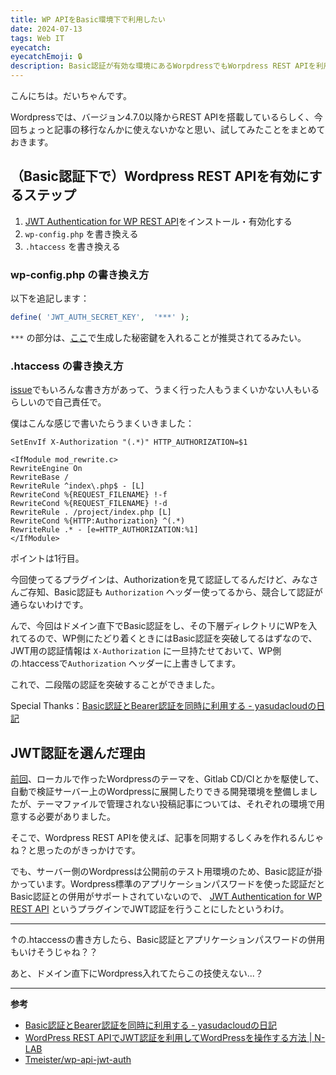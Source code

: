```yaml
---
title: WP APIをBasic環境下で利用したい
date: 2024-07-13
tags: Web IT
eyecatch: 
eyecatchEmoji: 🔒
description: Basic認証が有効な環境にあるWorpdressでもWorpdress REST APIを利用する術を考えます
---
```


こんにちは。だいちゃんです。

Wordpressでは、バージョン4.7.0以降からREST APIを搭載しているらしく、今回ちょっと記事の移行なんかに使えないかなと思い、試してみたことをまとめておきます。

## （Basic認証下で）Wordpress REST APIを有効にするステップ

1. [JWT Authentication for WP REST API](https://ja.wordpress.org/plugins/jwt-authentication-for-wp-rest-api/)をインストール・有効化する
2. `wp-config.php` を書き換える
3. `.htaccess` を書き換える

### wp-config.php の書き換え方

以下を追記します：

```php
define( 'JWT_AUTH_SECRET_KEY',  '***' );
```

`***` の部分は、[ここ](https://api.wordpress.org/secret-key/1.1/salt/)で生成した秘密鍵を入れることが推奨されてるみたい。


### .htaccess の書き換え方

[issue](https://github.com/Tmeister/wp-api-jwt-auth/issues/1)でもいろんな書き方があって、うまく行った人もうまくいかない人もいるらしいので自己責任で。

僕はこんな感じで書いたらうまくいきました：

```htaccess
SetEnvIf X-Authorization "(.*)" HTTP_AUTHORIZATION=$1

<IfModule mod_rewrite.c>
RewriteEngine On
RewriteBase /
RewriteRule ^index\.php$ - [L]
RewriteCond %{REQUEST_FILENAME} !-f
RewriteCond %{REQUEST_FILENAME} !-d
RewriteRule . /project/index.php [L]
RewriteCond %{HTTP:Authorization} ^(.*)
RewriteRule .* - [e=HTTP_AUTHORIZATION:%1]
</IfModule>
```

ポイントは1行目。

今回使ってるプラグインは、Authorizationを見て認証してるんだけど、みなさんご存知、Basic認証も `Authorization` ヘッダー使ってるから、競合して認証が通らないわけです。

んで、今回はドメイン直下でBasic認証をし、その下層ディレクトリにWPを入れてるので、WP側にたどり着くときにはBasic認証を突破してるはずなので、JWT用の認証情報は `X-Authorization` に一旦持たせておいて、WP側の.htaccessで`Authorization` ヘッダーに上書きしてます。

これで、二段階の認証を突破することができました。

Special Thanks：[Basic認証とBearer認証を同時に利用する - yasudacloudの日記](https://yasuda.cloud/entry/2023/06/07/204321)


## JWT認証を選んだ理由

[前回](https://blog.udcxx.me/article/240709/environment-wordpress/)、ローカルで作ったWordpressのテーマを、Gitlab CD/CIとかを駆使して、自動で検証サーバー上のWordpressに展開したりできる開発環境を整備しましたが、テーマファイルで管理されない投稿記事については、それぞれの環境で用意する必要がありました。

そこで、Wordpress REST APIを使えば、記事を同期するしくみを作れるんじゃね？と思ったのがきっかけです。

でも、サーバー側のWordpressは公開前のテスト用環境のため、Basic認証が掛かっています。Wordpress標準のアプリケーションパスワードを使った認証だとBasic認証との併用がサポートされていないので、 [JWT Authentication for WP REST API](https://ja.wordpress.org/plugins/jwt-authentication-for-wp-rest-api/) というプラグインでJWT認証を行うことにしたというわけ。


---

↑の.htaccessの書き方したら、Basic認証とアプリケーションパスワードの併用もいけそうじゃね？？

あと、ドメイン直下にWordpress入れてたらこの技使えない...？

---

**参考**

* [Basic認証とBearer認証を同時に利用する - yasudacloudの日記](https://yasuda.cloud/entry/2023/06/07/204321)
* [WordPress REST APIでJWT認証を利用してWordPressを操作する方法 | N-LAB](https://n-laboratory.jp/articles/wp-rest-api-jwt)
* [Tmeister/wp-api-jwt-auth](https://github.com/Tmeister/wp-api-jwt-auth)
